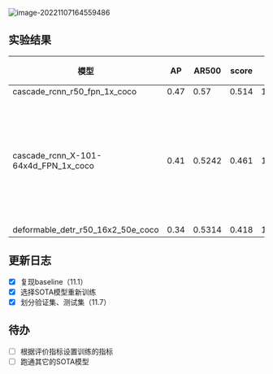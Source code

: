 ![image-20221107164559486](https://yzfzzz.oss-cn-shenzhen.aliyuncs.com/image/image-20221107164559486.png)

## 实验结果

| 模型                                 | AP   | AR500  | score | 日期  | 备注                 |
| ------------------------------------ | ---- | ------ | ----- | ----- | -------------------- |
| cascade_rcnn_r50_fpn_1x_coco         | 0.47 | 0.57   | 0.514 | 10.30 |                      |
| cascade_rcnn_X-101-64x4d_FPN_1x_coco | 0.41 | 0.5242 | 0.461 | 11.04 | 可能存在过拟合的现象 |
| deformable_detr_r50_16x2_50e_coco    | 0.34 | 0.5314 | 0.418 | 11.07 |                      |

## 更新日志

- [x] 复现baseline（11.1）
- [x] 选择SOTA模型重新训练
- [x] 划分验证集、测试集（11.7）

## 待办

- [ ] 根据评价指标设置训练的指标
- [ ] 跑通其它的SOTA模型